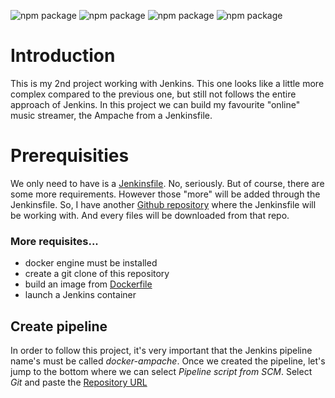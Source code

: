![npm package](https://img.shields.io/badge/jenkins-2.299-red.svg)
![npm package](https://img.shields.io/badge/docker-19.03.8-blue.svg)
![npm package](https://img.shields.io/badge/ampache-4.1.1-yellow.svg)
![npm package](https://img.shields.io/badge/github-1.8.3.1-orange.svg)

<h1>Introduction</h1>

This is my 2nd project working with Jenkins. This one looks like a little more complex compared to the previous one, but still not follows the entire approach of Jenkins.
In this project we can build my favourite "online" music streamer, the Ampache from a Jenkinsfile.

<h1>Prerequisities</h1>

We only need to have is a [Jenkinsfile](https://github.com/SandorJokai/Jenkins/tree/master/project-02/Jenkinsfile). No, seriously. But of course, there are some more requirements. However those "more" will be added through the Jenkinsfile.
So, I have another [Github repository](https://github.com/SandorJokai/docker/tree/master/ampache-streamer) where the Jenkinsfile will be working with.
And every files will be downloaded from that repo.

<h3>More requisites...</h3>

- docker engine must be installed
- create a git clone of this repository
- build an image from [Dockerfile](../Dockerfile)
- launch a Jenkins container

<h2>Create pipeline</h2>

In order to follow this project, it's very important that the Jenkins pipeline name's must be called *docker-ampache*. 
Once we created the pipeline, let's jump to the bottom where we can select *Pipeline script from SCM*. Select *Git* and paste the [Repository URL](https://github.com/SandorJokai/Jenkins/tree/master/project-02)
